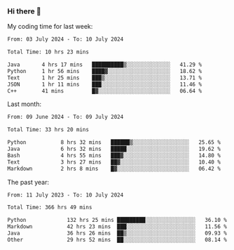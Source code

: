 ### Hi there 👋

My coding time for last week:

<!--START_SECTION:week-->

```txt
From: 03 July 2024 - To: 10 July 2024

Total Time: 10 hrs 23 mins

Java       4 hrs 17 mins   ██████████▒░░░░░░░░░░░░░░   41.29 %
Python     1 hr 56 mins    ████▓░░░░░░░░░░░░░░░░░░░░   18.62 %
Text       1 hr 25 mins    ███▒░░░░░░░░░░░░░░░░░░░░░   13.71 %
JSON       1 hr 11 mins    ███░░░░░░░░░░░░░░░░░░░░░░   11.46 %
C++        41 mins         █▓░░░░░░░░░░░░░░░░░░░░░░░   06.64 %
```

<!--END_SECTION:week-->

Last month:

<!--START_SECTION:month-->

```txt
From: 09 June 2024 - To: 09 July 2024

Total Time: 33 hrs 20 mins

Python           8 hrs 32 mins   ██████▒░░░░░░░░░░░░░░░░░░   25.65 %
Java             6 hrs 32 mins   █████░░░░░░░░░░░░░░░░░░░░   19.62 %
Bash             4 hrs 55 mins   ███▓░░░░░░░░░░░░░░░░░░░░░   14.80 %
Text             3 hrs 27 mins   ██▓░░░░░░░░░░░░░░░░░░░░░░   10.40 %
Markdown         2 hrs 8 mins    █▓░░░░░░░░░░░░░░░░░░░░░░░   06.42 %
```

<!--END_SECTION:month-->

The past year:

<!--START_SECTION:year-->

```txt
From: 11 July 2023 - To: 10 July 2024

Total Time: 366 hrs 49 mins

Python             132 hrs 25 mins █████████░░░░░░░░░░░░░░░░   36.10 %
Markdown           42 hrs 23 mins  ███░░░░░░░░░░░░░░░░░░░░░░   11.56 %
Java               36 hrs 26 mins  ██▒░░░░░░░░░░░░░░░░░░░░░░   09.93 %
Other              29 hrs 52 mins  ██░░░░░░░░░░░░░░░░░░░░░░░   08.14 %
```

<!--END_SECTION:year-->
